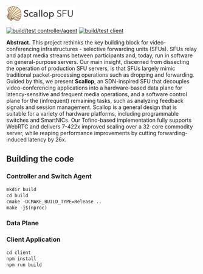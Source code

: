 <p align="left">
  <img src="doc/img/scallop-readme.png" alt="Scallop SFU" width="180"/>
</p>

[![build/test controller/agent](https://github.com/Princeton-Cabernet/scallop/actions/workflows/build-test-controller-agent.yml/badge.svg)](https://github.com/Princeton-Cabernet/scallop/actions/workflows/build-test-controller-agent.yml)
[![build/test client](https://github.com/Princeton-Cabernet/scallop/actions/workflows/build-test-client.yml/badge.svg)](https://github.com/Princeton-Cabernet/scallop/actions/workflows/build-test-client.yml)

**Abstract.** This project rethinks the key building block for video-conferencing infrastructures - selective forwarding units (SFUs). SFUs relay and adapt media streams between participants and, today, run in software on general-purpose servers. Our main insight, discerned from dissecting the operation of production SFU servers, is that SFUs largely mimic traditional packet-processing operations such as dropping and forwarding. Guided by this, we present **Scallop**, an SDN-inspired SFU that decouples video-conferencing applications into a hardware-based data plane for latency-sensitive and frequent media operations, and a software control plane for the (infrequent) remaining tasks, such as analyzing feedback signals and session management. Scallop is a general design that is suitable for a variety of hardware platforms, including programmable switches and SmartNICs. Our Tofino-based implementation fully supports WebRTC and delivers 7-422x improved scaling over a 32-core commodity server, while reaping performance improvements by cutting forwarding-induced latency by 26x.

## Building the code

### Controller and Switch Agent

```shell
mkdir build
cd build
cmake -DCMAKE_BUILD_TYPE=Release ..
make -j$(nproc)
```

### Data Plane


### Client Application

```shell
cd client
npm install
npm run build
```
